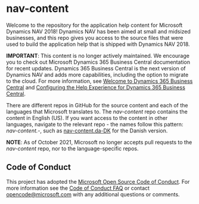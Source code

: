 # nav-content
Welcome to the repository for the application help content for Microsoft Dynamics NAV 2018! Dynamics NAV has been aimed at small and midsized businesses, and this repo gives you access to the source files that were used to build the application help that is shipped with Dynamics NAV 2018. 

**IMPORTANT**: This content is no longer actively maintained. We encourage you to check out Microsoft Dynamics 365 Business Central documentation for recent updates. Dynamics 365 Business Central is the next version of Dynamics NAV and adds more capabilities, including the option to migrate to the cloud. For more information, see [Welcome to Dynamics 365 Business Central](https://docs.microsoft.com/dynamics365/business-central) and [Configuring the Help Experience for Dynamics 365 Business Central](https://docs.microsoft.com/en-us/dynamics365/business-central/dev-itpro/deployment/configure-help).

There are different repos in GitHub for the source content and each of the languages that Microsoft translates to. The *nav-content* repo contains the content in English (US). If you want access to the content in other languages, navigate to the relevant repo - the names follow this pattern: *nav-content.<language>-<country>*, such as [nav-content.da-DK](https://github.com/MicrosoftDocs/nav-content.da-DK) for the Danish version.

**NOTE**: As of October 2021, Microsoft no longer accepts pull requests to the *nav-content* repo, nor to the language-specific repos.  

## Code of Conduct
This project has adopted the [Microsoft Open Source Code of Conduct](https://opensource.microsoft.com/codeofconduct/). For more information see the [Code of Conduct FAQ](https://opensource.microsoft.com/codeofconduct/faq/) or contact [opencode@microsoft.com](mailto:opencode@microsoft.com) with any additional questions or comments.

